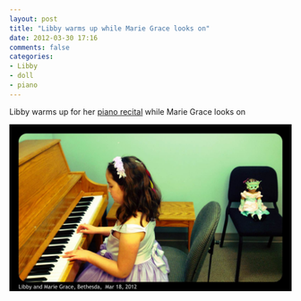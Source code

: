 ```yaml
---
layout: post
title: "Libby warms up while Marie Grace looks on"
date: 2012-03-30 17:16
comments: false
categories: 
- Libby
- doll
- piano
---
```

Libby warms up for her [piano recital](/blog/2012/03/31/march-18-recital/) while Marie Grace looks on



![Libby warms up](/assets/images/2012/2012-03-28/Random-iPhone-3.jpg)
  
